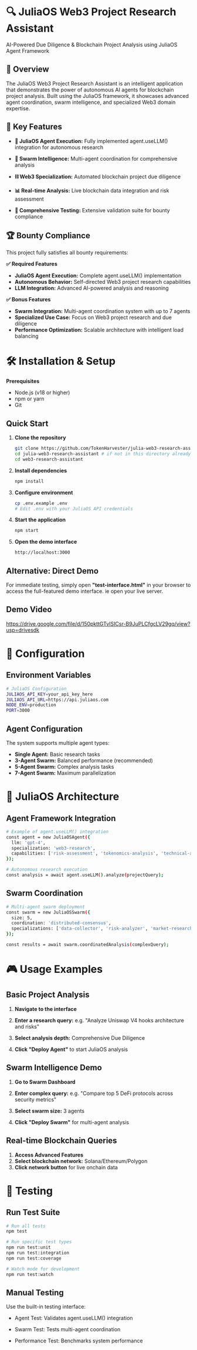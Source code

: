 # 🔍 JuliaOS Web3 Project Research Assistant

AI-Powered Due Diligence & Blockchain Project Analysis using JuliaOS Agent Framework

## 🎯 Overview
The JuliaOS Web3 Project Research Assistant is an intelligent application that demonstrates the power of autonomous AI agents for blockchain project analysis. Built using the JuliaOS framework, it showcases advanced agent coordination, swarm intelligence, and specialized Web3 domain expertise.

## 🚀 Key Features

- **🤖 JuliaOS Agent Execution:** Fully implemented agent.useLLM() integration for autonomous research
  
- **🚁 Swarm Intelligence:** Multi-agent coordination for comprehensive analysis
  
- **⛓️ Web3 Specialization:** Automated blockchain project due diligence
  
- **📊 Real-time Analysis:** Live blockchain data integration and risk assessment
  
- **🔬 Comprehensive Testing:** Extensive validation suite for bounty compliance

## 🏆 Bounty Compliance
This project fully satisfies all bounty requirements:

**✅ Required Features**

- **JuliaOS Agent Execution:** Complete agent.useLLM() implementation
- **Autonomous Behavior:** Self-directed Web3 project research capabilities
- **LLM Integration:** Advanced AI-powered analysis and reasoning

**✅ Bonus Features**

- **Swarm Integration:** Multi-agent coordination system with up to 7 agents
- **Specialized Use Case:** Focus on Web3 project research and due diligence
- **Performance Optimization:** Scalable architecture with intelligent load balancing

# 🛠️ Installation & Setup

**Prerequisites**

- Node.js (v18 or higher)
- npm or yarn
- Git

## Quick Start

1. **Clone the repository**
   ``` bash
   git clone https://github.com/TokenHarvester/julia-web3-research-assistant.git
   cd julia-web3-research-assistant # if not in this directory already
   cd web3-research-assistant
   ```
   
2. **Install dependencies**
   ``` bash
   npm install
   ```

3. **Configure environment**
   ``` bash
   cp .env.example .env
   # Edit .env with your JuliaOS API credentials
   ```

4. **Start the application**
   ``` bash
   npm start
   ```

5. **Open the demo interface**
   ``` bash
   http://localhost:3000
   ```

 ## **Alternative: Direct Demo**
 
 For immediate testing, simply open **"test-interface.html"** in your browser to access the full-featured demo interface. ie open your live server.

 ## Demo Video

 https://drive.google.com/file/d/150pkttGTvISICsr-B9JuPLCfgcLV29gq/view?usp=drivesdk

 # 🔧 Configuration

 ## Environment Variables
 ``` bash
# JuliaOS Configuration
JULIAOS_API_KEY=your_api_key_here
JULIAOS_API_URL=https://api.juliaos.com
NODE_ENV=production
PORT=3000
```

## Agent Configuration
The system supports multiple agent types:

- **Single Agent:** Basic research tasks
- **3-Agent Swarm:** Balanced performance (recommended)
- **5-Agent Swarm:** Complex analysis tasks
- **7-Agent Swarm:** Maximum parallelization

# 🚁 JuliaOS Architecture
## Agent Framework Integration
``` bash
# Example of agent.useLLM() integration
const agent = new JuliaOSAgent({
  llm: 'gpt-4',
  specialization: 'web3-research',
  capabilities: ['risk-assessment', 'tokenomics-analysis', 'technical-audit']
});

# Autonomous research execution
const analysis = await agent.useLLM().analyze(projectQuery);
```

## Swarm Coordination
``` bash
# Multi-agent swarm deployment
const swarm = new JuliaOSSwarm({
  size: 5,
  coordination: 'distributed-consensus',
  specializations: ['data-collector', 'risk-analyzer', 'market-researcher']
});

const results = await swarm.coordinatedAnalysis(complexQuery);
```


# 🎮 Usage Examples
## Basic Project Analysis

1. **Navigate to the interface**

2. **Enter a research query:** e.g. "Analyze Uniswap V4 hooks architecture and risks"

3. **Select analysis depth:** Comprehensive Due Diligence
   
4. **Click "Deploy Agent"** to start JuliaOS analysis

## Swarm Intelligence Demo

1. **Go to Swarm Dashboard**

2. **Enter complex query:** e.g. "Compare top 5 DeFi protocols across security metrics"

3. **Select swarm size:** 3 agents

4. **Click "Deploy Swarm"** for multi-agent analysis

## Real-time Blockchain Queries

1. **Access Advanced Features**
2. **Select blockchain network:** Solana/Ethereum/Polygon
3. **Click network button** for live onchain data

# 🧪 Testing
## Run Test Suite
``` bash
# Run all tests
npm test

# Run specific test types
npm run test:unit
npm run test:integration
npm run test:coverage

# Watch mode for development
npm run test:watch
```

## Manual Testing
Use the built-in testing interface:

- Agent Test: Validates agent.useLLM() integration

- Swarm Test: Tests multi-agent coordination

- Performance Test: Benchmarks system performance
